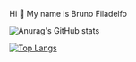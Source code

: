 Hi 👋 My name is Bruno Filadelfo

![Anurag's GitHub stats](https://github-readme-stats.vercel.app/api?username=Bruno-Filadelfo&theme=radical&show_icons=true)

[![Top Langs](https://github-readme-stats.vercel.app/api/top-langs/?username=Bruno-Filadelfo)](https://github.com/Bruno-Filadelfo/github-readme-stats)


